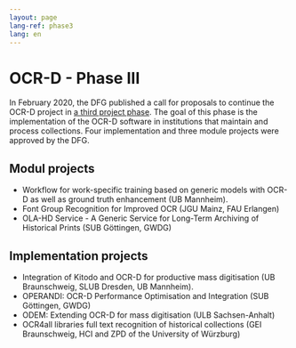 ```yaml
---
layout: page
lang-ref: phase3
lang: en
---
```


# OCR-D - Phase III

In February 2020, the DFG published a call for proposals to continue the OCR-D project in [a third project phase](https://ocr-d.de/de/2020/02/25/dfg-ausschreibung.html). 
The goal of this phase is the implementation of the OCR-D software in institutions that 
maintain and process collections. Four implementation and three module projects were approved by the DFG. 

## Modul projects
* Workflow for work-specific training based on generic models with OCR-D as well as ground truth enhancement (UB Mannheim).
* Font Group Recognition for Improved OCR (JGU Mainz, FAU Erlangen)
* OLA-HD Service - A Generic Service for Long-Term Archiving of Historical Prints (SUB Göttingen, GWDG)

## Implementation projects
* Integration of Kitodo and OCR-D for productive mass digitisation (UB Braunschweig, SLUB Dresden, UB Mannheim).
* OPERANDI: OCR-D Performance Optimisation and Integration (SUB Göttingen, GWDG)
* ODEM: Extending OCR-D for mass digitisation (ULB Sachsen-Anhalt)
* OCR4all libraries full text recognition of historical collections (GEI Braunschweig, HCI and ZPD of the University of Würzburg)
